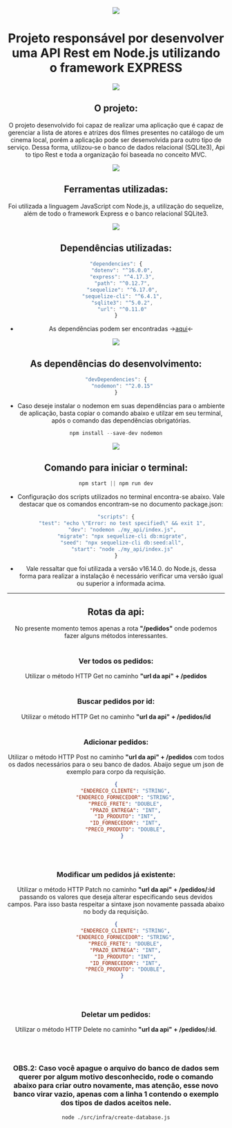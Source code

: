 <!-- - falta completar o controllers (não esquecer de importar para as rotas)
- validacao (serviços)
- readme -->

<center><img src="https://img.icons8.com/bubbles/50/000000/star.png"/>
<h1> Projeto responsável por desenvolver uma API Rest em Node.js utilizando o framework EXPRESS </h1>

<img src="https://img.icons8.com/color/48/000000/expand-arrow--v1.png"/> <center><h2>O projeto:</h2>

<p> O projeto desenvolvido foi capaz de realizar uma aplicação que é capaz de gerenciar a lista de atores e atrizes dos filmes presentes no catálogo de um cinema local, porém a aplicação pode ser desenvolvida para outro tipo de serviço. 
Dessa forma, utilizou-se o banco de dados relacional (SQLite3), Api to tipo Rest e toda a organização foi baseada no conceito MVC.</p>

<img src="https://img.icons8.com/color/48/000000/expand-arrow--v1.png"/> <center><h2>Ferramentas utilizadas:</h2>

<p> Foi utilizada a linguagem JavaScript com Node.js, a utilização do sequelize, além de todo o framework Express e o banco relacional SQLite3.

<img src="https://img.icons8.com/color/48/000000/expand-arrow--v1.png"/> <center><h2>Dependências utilizadas:</h2>

```js
"dependencies": {
    "dotenv": "^16.0.0",
    "express": "^4.17.3",
    "path": "^0.12.7",
    "sequelize": "^6.17.0",
    "sequelize-cli": "^6.4.1",
    "sqlite3": "^5.0.2",
    "url": "^0.11.0"
}
```

* As dependências podem ser encontradas -><a href="">aqui</a><-

<img src="https://img.icons8.com/color/48/000000/expand-arrow--v1.png"/> <center><h2>As dependências do desenvolvimento:</h2>

```js
"devDependencies": {
    "nodemon": "^2.0.15"
}
```
* Caso deseje instalar o nodemon em suas dependências para o ambiente de aplicação, basta copiar o comando abaixo e utilzar em seu terminal, após o comando das dependências obrigatórias.
```js
npm install --save-dev nodemon
```
<img src="https://img.icons8.com/color/48/000000/expand-arrow--v1.png"/> <center><h2>Comando para iniciar o terminal:</h2>

```js
npm start || npm run dev
```

* <p> Configuração dos scripts utilizados no terminal encontra-se abaixo. Vale destacar que os comandos encontram-se no documento package.json: </p>

```js
"scripts": {
    "test": "echo \"Error: no test specified\" && exit 1",
    "dev": "nodemon ./my_api/index.js",
    "migrate": "npx sequelize-cli db:migrate",
    "seed": "npx sequelize-cli db:seed:all",
    "start": "node ./my_api/index.js"
}
```
* <p> Vale ressaltar que foi utilizada a versão v16.14.0. do Node.js, dessa forma para realizar a instalação é necessário verificar uma versão igual ou superior a informada acima.<p>

------

## Rotas da api:

No presente momento temos apenas a rota <b>"/pedidos"</b> onde podemos fazer alguns métodos interessantes.
<br>
<br>

### Ver todos os pedidos:

Utilizar o método HTTP Get no caminho <b>"url da api" + /pedidos</b>
<br>
<br>

### Buscar pedidos por id:

Utilizar o método HTTP Get no caminho <b>"url da api" + /pedidos/id</b>
<br>
<br>

### Adicionar pedidos:
Utilizar o método HTTP Post no caminho <b>"url da api" + /pedidos</b> com todos os dados necessários para o seu banco de dados. Abaijo segue um json de exemplo para corpo da requisição.

```json
{
      "ENDERECO_CLIENTE": "STRING",
      "ENDERECO_FORNECEDOR": "STRING",
      "PRECO_FRETE": "DOUBLE",
      "PRAZO_ENTREGA": "INT",
      "ID_PRODUTO": "INT",
      "ID_FORNECEDOR": "INT",
      "PRECO_PRODUTO": "DOUBLE",
    }
```
<br>
<br>

### Modificar um pedidos já existente:
Utilizar o método HTTP Patch no caminho <b>"url da api" + /pedidos/:id</b> passando os valores que deseja alterar especificando seus devidos campos. Para isso basta respeitar a sintaxe json novamente passada abaixo no body da requisição.
```json
{
      "ENDERECO_CLIENTE": "STRING",
      "ENDERECO_FORNECEDOR": "STRING",
      "PRECO_FRETE": "DOUBLE",
      "PRAZO_ENTREGA": "INT",
      "ID_PRODUTO": "INT",
      "ID_FORNECEDOR": "INT",
      "PRECO_PRODUTO": "DOUBLE",
    }
```
<br>
<br>

### Deletar um pedidos:
Utilizar o método HTTP Delete no caminho <b>"url da api" + /pedidos/:id</b>.

<br>
<br>

### OBS.2: Caso você apague o arquivo do banco de dados sem querer por algum motivo desconhecido, rode o comando abaixo para criar outro novamente, mas atenção, esse novo banco virar vazio, apenas com a linha 1 contendo o exemplo dos tipos de dados aceitos nele.

```node
node ./src/infra/create-database.js
```
